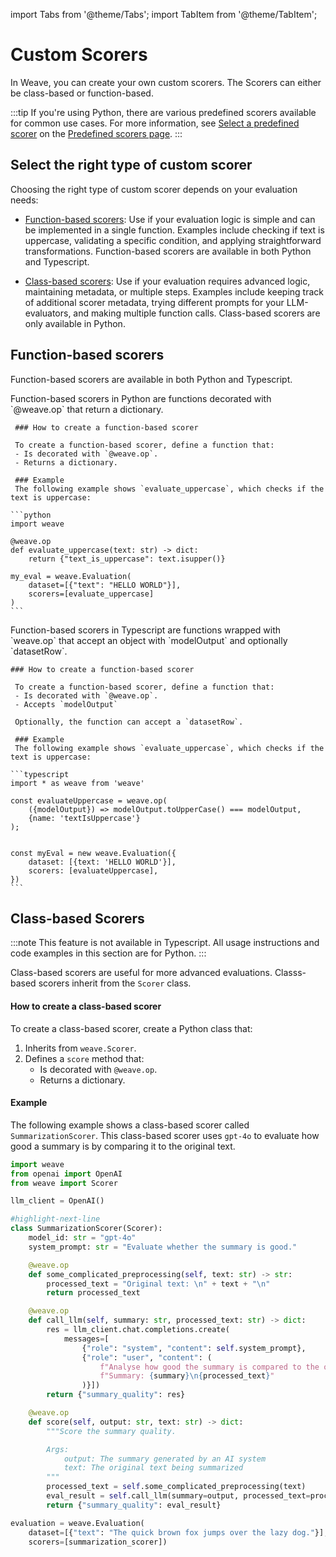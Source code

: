 import Tabs from '@theme/Tabs';
import TabItem from '@theme/TabItem';

# Custom Scorers

In Weave, you can create your own custom scorers. The Scorers can either be class-based or function-based. 

:::tip
If you're using Python, there are various  predefined scorers available for common use cases. For more information, see [Select a predefined scorer](../evaluation/predefined-scorers.md#select-a-predefined-scorer) on the [Predefined scorers page](../evaluation/predefined-scorers.md).
:::

## Select the right type of custom scorer

Choosing the right type of custom scorer depends on your evaluation needs:

- [Function-based scorers](#function-based-scorers): Use if your evaluation logic is simple and can be implemented in a single function. Examples include checking if text is uppercase, validating a specific condition, and applying straightforward transformations. Function-based scorers are available in both Python and Typescript.

- [Class-based scorers](#class-based-scorers): Use if your evaluation requires advanced logic, maintaining metadata, or multiple steps. Examples include keeping track of additional scorer metadata, trying different prompts for your LLM-evaluators, and making multiple function calls. Class-based scorers are only available in Python.

## Function-based scorers

Function-based scorers are available in both Python and Typescript.

<Tabs groupId="programming-language">
  <TabItem value="python" label="Python" default>
     Function-based scorers in Python are functions decorated with `@weave.op` that return a dictionary. 
     
     ### How to create a function-based scorer
     
     To create a function-based scorer, define a function that:
     - Is decorated with `@weave.op`.
     - Returns a dictionary.

     ### Example
     The following example shows `evaluate_uppercase`, which checks if the text is uppercase:

    ```python
    import weave

    @weave.op
    def evaluate_uppercase(text: str) -> dict:
        return {"text_is_uppercase": text.isupper()}

    my_eval = weave.Evaluation(
        dataset=[{"text": "HELLO WORLD"}],
        scorers=[evaluate_uppercase]
    )
    ```

  </TabItem>
  <TabItem value="typescript" label="TypeScript">
    Function-based scorers in Typescript are functions wrapped with `weave.op` that accept an object with `modelOutput` and optionally `datasetRow`. 
    
    ### How to create a function-based scorer
     
     To create a function-based scorer, define a function that:
     - Is decorated with `@weave.op`.
     - Accepts `modelOutput`

     Optionally, the function can accept a `datasetRow`.

     ### Example
     The following example shows `evaluate_uppercase`, which checks if the text is uppercase:

    ```typescript
    import * as weave from 'weave'

    const evaluateUppercase = weave.op(
        ({modelOutput}) => modelOutput.toUpperCase() === modelOutput,
        {name: 'textIsUppercase'}
    );


    const myEval = new weave.Evaluation({
        dataset: [{text: 'HELLO WORLD'}],
        scorers: [evaluateUppercase],
    })
    ```

  </TabItem>
</Tabs>


## Class-based Scorers

:::note
This feature is not available in Typescript. All usage instructions and code examples in this section are for Python.
:::

Class-based scorers are useful for more advanced evaluations. Classs-based scorers inherit from  the `Scorer` class. 

#### How to create a class-based scorer

To create a class-based scorer, create a Python class that:

1. Inherits from `weave.Scorer`.
2. Defines a `score` method that:
   - Is decorated with `@weave.op`.
   - Returns a dictionary.

#### Example

The following example shows a class-based scorer called `SummarizationScorer`. This class-based scorer uses `gpt-4o` to evaluate how good a summary is by comparing it to the original text.

```python
import weave
from openai import OpenAI
from weave import Scorer

llm_client = OpenAI()

#highlight-next-line
class SummarizationScorer(Scorer):
    model_id: str = "gpt-4o"
    system_prompt: str = "Evaluate whether the summary is good."

    @weave.op
    def some_complicated_preprocessing(self, text: str) -> str:
        processed_text = "Original text: \n" + text + "\n"
        return processed_text

    @weave.op
    def call_llm(self, summary: str, processed_text: str) -> dict:
        res = llm_client.chat.completions.create(
            messages=[
                {"role": "system", "content": self.system_prompt},
                {"role": "user", "content": (
                    f"Analyse how good the summary is compared to the original text."
                    f"Summary: {summary}\n{processed_text}"
                )}])
        return {"summary_quality": res}

    @weave.op
    def score(self, output: str, text: str) -> dict:
        """Score the summary quality.

        Args:
            output: The summary generated by an AI system
            text: The original text being summarized
        """
        processed_text = self.some_complicated_preprocessing(text)
        eval_result = self.call_llm(summary=output, processed_text=processed_text)
        return {"summary_quality": eval_result}

evaluation = weave.Evaluation(
    dataset=[{"text": "The quick brown fox jumps over the lazy dog."}],
    scorers=[summarization_scorer])
```

